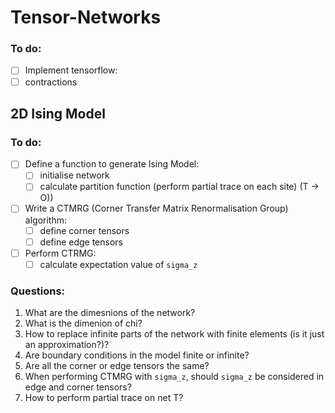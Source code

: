 # Tensor-Networks

### To do:
- [ ] Implement tensorflow:
 - [ ] contractions 

## 2D Ising Model

### To do:

- [ ] Define a function to generate Ising Model:
  - [ ] initialise network
  - [ ] calculate partition function (perform partial trace on each site)
 (T -> O))
- [ ] Write a CTMRG (Corner Transfer Matrix Renormalisation Group) algorithm:
  - [ ] define corner tensors 
  - [ ] define edge tensors
- [ ] Perform CTRMG:
  - [ ] calculate expectation value of `sigma_z`

### Questions:

1. What are the dimesnions of the network?
2. What is the dimenion of chi?
3. How to replace infinite parts of the network with finite elements (is it just an approximation?)?
4. Are boundary conditions in the model finite or infinite?
5. Are all the corner or edge tensors the same?
6. When performing CTMRG with `sigma_z`, should `sigma_z` be considered in edge and corner tensors?
7. How to perform partial trace on net T?


